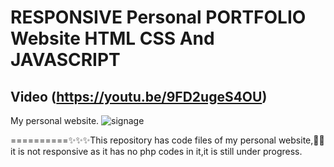 # RESPONSIVE Personal PORTFOLIO Website HTML CSS And JAVASCRIPT

## Video (https://youtu.be/9FD2ugeS4OU)
My personal website.
![signage](https://user-images.githubusercontent.com/72928292/120850243-ca9c3a80-c594-11eb-9279-8b76ae634591.png)

==========✨✨✨This repository has code files of my personal website,🎨🎨  it is not responsive as it has no php codes in it,it is still under progress.
